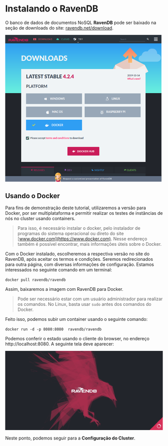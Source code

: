 # Instalando o RavenDB

O banco de dados de documentos NoSQL **RavenDB** pode ser baixado na seção de downloads do site: [ravendb.net/download](https://ravendb.net/download).

![página de downloads](https://github.com/AndersonGarrote/PMD/blob/master/Instala%C3%A7%C3%A3o/downloads_page.png?raw=true)

## Usando o Docker
Para fins de demonstração deste tutorial, utilizaremos a versão para Docker, por ser multiplataforma e permitir realizar os testes de instâncias de nós no cluster usando containers.

>Para isso, é necessário instalar o docker, pelo instalador de programas do sistema operacional ou direto do site [www.docker.com](https://www.docker.com). Nesse endereço também é possível encontrar, mais informações úteis sobre o Docker.

Com o Docker instalado, escolheremos a respectiva versão no site do RavenDB, após aceitar os termos e condições. Seremos redirecionados para outra página, com diversas informações de configuração.
Estamos interessados no seguinte comando em um terminal:

``
	docker pull ravendb/ravendb
``

Assim, baixaremos a imagem com RavenDB para Docker.
> Pode ser necessário estar com um usuário administrador para realizar os comandos. No Linux, basta usar `sudo`  antes dos comandos do Docker.

Feito isso, podemos subir um container usando o seguinte comando:

``
	docker run -d -p 8080:8080  ravendb/ravendb
``

Podemos conferir o estado usando o cliente do browser, no endereço http://localhost:8080. A seguinte tela deve aparecer:

![cliente RavenDB](https://github.com/AndersonGarrote/PMD/blob/master/Instala%C3%A7%C3%A3o/telaraven.png?raw=true)



Neste ponto, podemos seguir para a **Configuração do Cluster**.

<!--stackedit_data:
eyJoaXN0b3J5IjpbLTExNDA2MDMyMDEsMTIyNzQ3MDQ5MSwxNT
AyMDAzNjM4LDEzMTM1ODQ4NzUsLTI3MTU5MTEyMSwtMjAwNjg3
ODcwLDcyNjY4ODc3MiwzNjQ5MTM5MDMsMTU4MTc1Nzk4MiwxMD
YzMzU4ODc5LDkwMjE5MjAzNV19
-->